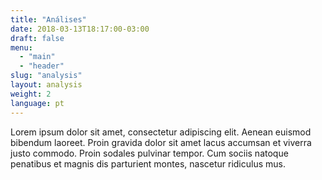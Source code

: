 ```yaml
---
title: "Análises"
date: 2018-03-13T18:17:00-03:00
draft: false
menu:
  - "main"
  - "header"
slug: "analysis"
layout: analysis
weight: 2
language: pt
---
```

Lorem ipsum dolor sit amet, consectetur adipiscing elit. Aenean euismod bibendum laoreet. Proin gravida dolor sit amet lacus accumsan et viverra justo commodo. Proin sodales pulvinar tempor. Cum sociis natoque penatibus et magnis dis parturient montes, nascetur ridiculus mus.
